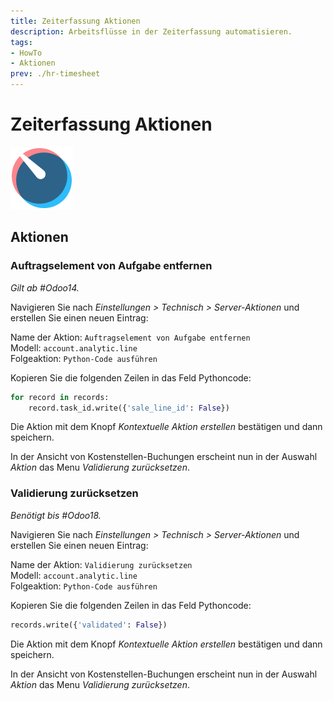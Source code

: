 ```yaml
---
title: Zeiterfassung Aktionen
description: Arbeitsflüsse in der Zeiterfassung automatisieren.
tags:
- HowTo
- Aktionen
prev: ./hr-timesheet
---
```

# Zeiterfassung Aktionen
![icons_odoo_hr_timesheet](attachments/icons_odoo_hr_timesheet.png)

## Aktionen

### Auftragselement von Aufgabe entfernen

*Gilt ab #Odoo14.*

Navigieren Sie nach *Einstellungen > Technisch > Server-Aktionen* und erstellen Sie einen neuen Eintrag:

Name der Aktion: `Auftragselement von Aufgabe entfernen`\
Modell: `account.analytic.line`\
Folgeaktion: `Python-Code ausführen`

Kopieren Sie die folgenden Zeilen in das Feld Pythoncode:

```python
for record in records:
	record.task_id.write({'sale_line_id': False})
```

Die Aktion mit dem Knopf *Kontextuelle Aktion erstellen* bestätigen und dann speichern.

In der Ansicht von Kostenstellen-Buchungen erscheint nun in der Auswahl *Aktion* das Menu *Validierung zurücksetzen*.

### Validierung zurücksetzen

*Benötigt bis #Odoo18.*

Navigieren Sie nach *Einstellungen > Technisch > Server-Aktionen* und erstellen Sie einen neuen Eintrag:

Name der Aktion: `Validierung zurücksetzen`\
Modell: `account.analytic.line`\
Folgeaktion: `Python-Code ausführen`

Kopieren Sie die folgenden Zeilen in das Feld Pythoncode:

```python
records.write({'validated': False})
```

Die Aktion mit dem Knopf *Kontextuelle Aktion erstellen* bestätigen und dann speichern.

In der Ansicht von Kostenstellen-Buchungen erscheint nun in der Auswahl *Aktion* das Menu *Validierung zurücksetzen*.